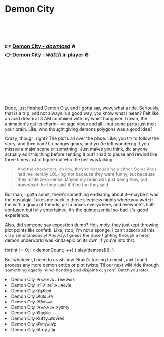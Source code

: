 <h1>Demon City</h1>

<br><br><br>

<h3>👉 <a href="https://Johns-rousfidere1973.github.io/fmlhznxtlk/">Demon City - 𝘥𝘰𝘸𝘯𝘭𝘰𝘢𝘥</a> 🔥<br>
👉 <a href="https://Johns-rousfidere1973.github.io/fmlhznxtlk/">Demon City - 𝘸𝘢𝘵𝘤𝘩 in player</a> 🔥
</h3>



<br><br><br><br><br><br><br>


Dude, just finished Demon City, and I gotta say, wow, what a ride. Seriously, that   is a trip, and not always in a good way, you know what I mean? Felt like an acid dream at 3 AM combined with my worst hangover. I mean, the animation's got its charm—vintage vibes and all—but some parts just melt your brain. Like, who thought giving demons polygons was a good idea?

Crazy, though, right? The plot's all over the place. Like, you try to follow the story, and then bam! It changes gears, and you’re left wondering if you missed a major scene or something. Just makes you think, did anyone actually edit this thing before sending it out? I had to pause and rewind like three times just to figure out who the hell was talking.

> And the characters, oh boy, they're not much help either. Some lines had me literally LOL-ing, not because they were funny, but because they made zero sense. Maybe my brain was just being slow, but 𝘥𝘰𝘸𝘯𝘭𝘰𝘢𝘥 the   they said, it'd be fun they said.

But man, I gotta admit, there's something endearing about it—maybe it was the nostalgia. Takes me back to those sleepless nights where you 𝘸𝘢𝘵𝘤𝘩 the   with a group of friends, pizza boxes everywhere, and everyone's half-confused but fully entertained. It’s the quintessential so-bad-it's-good experience.

Also, did someone say exposition dump? Holy moly, they just kept throwing plot points like confetti. Like, stop, I'm not a sponge, I can't absorb all this crap simultaneously! Anyway, I guess the dude fighting through a neon demon underworld was kinda epic on its own, if you're into that.

for(int i = 0; i < demonCount; i++) { slay(demons[i]); }

But whatever, I need to crash now. Brain's turning to mush, and I can't process any more demon antics or plot twists. Til our next wild ride through something equally mind-bending and disjointed, yeah? Catch you later.

<li>Demon City 𝒲𝒶𝓉𝒸𝒽 𝒾𝓃 𝒩𝖾𝗐 𝒴𝗈𝗋𝗄</li>
<li>Demon City 𝒴𝖳𝒮 𝒴𝖨𝖥𝒴 𝓜𝗈ν𝗂𝖾</li>
<li>Demon City 𝓓ų𝓫𝖻𝖾𝖽</li>
<li>Demon City 𝓟𝗅ų𝗍𝗈 𝓣𝖵</li>
<li>Demon City 𝓛𝗂ƒ𝖾𝗍𝗂𝓶𝖾</li>
<li>Demon City 𝒲𝒶𝓉𝒸𝒽 𝒾𝓃 𝒮𝗒𝖽𝗇𝖾𝗒</li>
<li>Demon City 𝓒𝗋𝖺ç𝗄𝗅𝖾</li>
<li>Demon City Ҝ𝗎𝗍𝗍𝗒𝓜𝗈ν𝗂𝖾𝗌</li>
<li>Demon City 𝓕𝗂𝗅𝗆𝗒𝗐𝓐ρ</li>
<li>Demon City ƒ𝗂𝗅𝗆𝗒𝓏𝗂𝗅𝗅𝖆</li>
